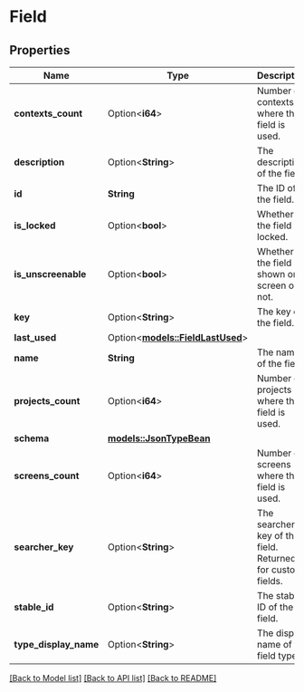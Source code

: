 # Field

## Properties

Name | Type | Description | Notes
------------ | ------------- | ------------- | -------------
**contexts_count** | Option<**i64**> | Number of contexts where the field is used. | [optional]
**description** | Option<**String**> | The description of the field. | [optional]
**id** | **String** | The ID of the field. | 
**is_locked** | Option<**bool**> | Whether the field is locked. | [optional]
**is_unscreenable** | Option<**bool**> | Whether the field is shown on screen or not. | [optional]
**key** | Option<**String**> | The key of the field. | [optional]
**last_used** | Option<[**models::FieldLastUsed**](FieldLastUsed.md)> |  | [optional]
**name** | **String** | The name of the field. | 
**projects_count** | Option<**i64**> | Number of projects where the field is used. | [optional]
**schema** | [**models::JsonTypeBean**](JsonTypeBean.md) |  | 
**screens_count** | Option<**i64**> | Number of screens where the field is used. | [optional]
**searcher_key** | Option<**String**> | The searcher key of the field. Returned for custom fields. | [optional]
**stable_id** | Option<**String**> | The stable ID of the field. | [optional]
**type_display_name** | Option<**String**> | The display name of the field type | [optional]

[[Back to Model list]](../README.md#documentation-for-models) [[Back to API list]](../README.md#documentation-for-api-endpoints) [[Back to README]](../README.md)


